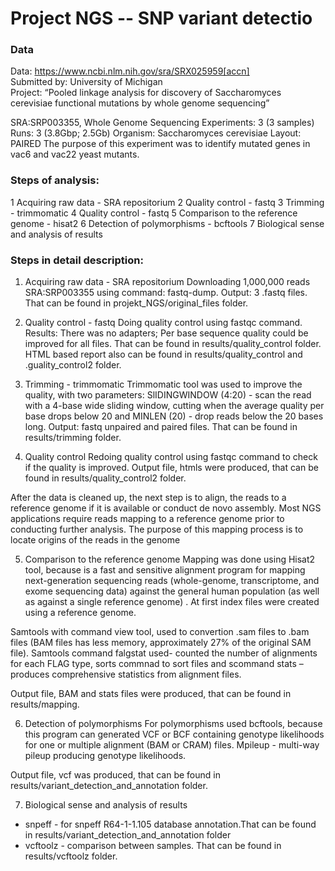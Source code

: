 # Project NGS -- SNP variant detectio

### Data
Data: https://www.ncbi.nlm.nih.gov/sra/SRX025959[accn] <br>
Submitted by: University of Michigan<br>
Project: “Pooled linkage analysis for discovery of Saccharomyces cerevisiae functional mutations by whole genome sequencing”

SRA:SRP003355, Whole Genome Sequencing
Experiments: 3 (3 samples)
Runs: 3 (3.8Gbp; 2.5Gb)
Organism: Saccharomyces cerevisiae
Layout: PAIRED
The purpose of this experiment was to identify mutated genes in vac6 and vac22 yeast mutants. 


### Steps of analysis:
1 Acquiring raw data - SRA repositorium
2 Quality control - fastq
3 Trimming - trimmomatic
4 Quality control - fastq
5 Comparison to the reference genome - hisat2
6 Detection of polymorphisms - bcftools
7 Biological sense and analysis of results

### Steps in detail description:
1. Acquiring raw data - SRA repositorium
Downloading 1,000,000 reads SRA:SRP003355 using command: fastq-dump. Output: 3 .fastq files.
That can be found in projekt_NGS/original_files folder.

2. Quality control - fastq
Doing quality control using fastqc command. Results: There was no adapters; Per base sequence quality could be improved for all files. 
That can be found in results/quality_control folder. 
HTML based report also can be found in results/quality_control and .guality_control2 folder.

3. Trimming - trimmomatic
Trimmomatic tool was used to improve the quality, with two parameters: SlIDINGWINDOW (4:20) - scan the read with a 4-base wide sliding window, cutting when the average quality per base drops below 20 and MINLEN (20) - drop reads below the 20 bases long. 
Output: fastq unpaired and paired files. That can be found in results/trimming folder.

4. Quality control
Redoing quality control using fastqc command to check if the quality is improved. 
Output file, htmls were produced, that can be found in results/quality_control2 folder.

After the data is cleaned up, the next step is to align, the reads to a reference genome if it is available or conduct de novo assembly.
Most NGS applications require reads mapping to a reference genome prior to conducting further analysis.
The purpose of this mapping process is to locate origins of the reads in the genome

5. Comparison to the reference genome
Mapping was done using Hisat2 tool, because  is a fast and sensitive alignment program for mapping next-generation sequencing reads (whole-genome, transcriptome, and exome sequencing data) against the general human population (as well as against a single reference genome) . At first index files were created using a reference genome. 

Samtools with command view tool, used to convertion .sam files to .bam files (BAM files has less memory, approximately 27% of the original SAM file). Samtools command falgstat used- counted the number of alignments for each FLAG type,  sorts commnad to sort files and scommand stats – produces comprehensive statistics from alignment files.

Output file, BAM and stats files were produced, that can be found in results/mapping.

6. Detection of polymorphisms
For polymorphisms used bcftools, because this program can generated VCF or BCF containing genotype likelihoods for one or multiple alignment (BAM or CRAM) files. Mpileup - multi-way pileup producing genotype likelihoods. 

Output file, vcf was produced, that can be found in results/variant_detection_and_annotation folder.

7. Biological sense and analysis of results
- snpeff - for snpeff R64-1-1.105 database annotation.That can be found in results/variant_detection_and_annotation folder
- vcftoolz - comparison between samples. That can be found in  results/vcftoolz folder.

